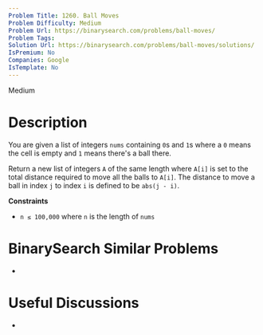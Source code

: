 ```yaml
---
Problem Title: 1260. Ball Moves
Problem Difficulty: Medium
Problem Url: https://binarysearch.com/problems/ball-moves/
Problem Tags: 
Solution Url: https://binarysearch.com/problems/ball-moves/solutions/
IsPremium: No
Companies: Google
IsTemplate: No
---
```


<span style="color: ;">Medium</span>

# Description

You are given a list of integers `nums` containing `0`s and `1`s where a `0` means the cell is empty and `1` means there's a ball there.

Return a new list of integers `A` of the same length where `A[i]` is set to the total distance required to move all the balls to `A[i]`. The distance to move a ball in index `j` to index `i` is defined to be `abs(j - i)`.

**Constraints**
- `n ≤ 100,000` where `n` is the length of `nums`

# BinarySearch Similar Problems

- []()

# Useful Discussions

- []()
